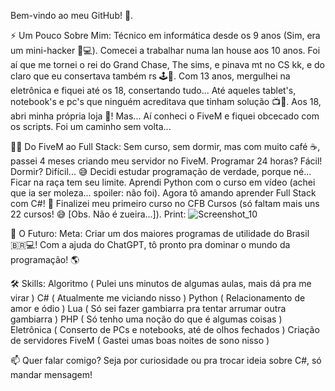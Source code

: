 Bem-vindo ao meu GitHub! 👋.

⚡ Um Pouco Sobre Mim:
Técnico em informática desde os 9 anos (Sim, era um mini-hacker 👶💻).
Comecei a trabalhar numa lan house aos 10 anos. Foi aí que me tornei o rei do Grand Chase, The sims, e pinava mt no CS kk, e do claro que eu consertava também rs 🕹️🔧.
Com 13 anos, mergulhei na eletrônica e fiquei até os 18, consertando tudo... Até aqueles tablet's, notebook's e pc's que ninguém acreditava que tinham solução 📺🔨.
Aos 18, abri minha própria loja 🎉! Mas... Aí conheci o FiveM e fiquei obcecado com os scripts. Foi um caminho sem volta...

🧑‍💻 Do FiveM ao Full Stack:
Sem curso, sem dormir, mas com muito café ☕, passei 4 meses criando meu servidor no FiveM. Programar 24 horas? Fácil! Dormir? Difícil... 😅
Decidi estudar programação de verdade, porque né... Ficar na raça tem seu limite.
Aprendi Python com o curso em vídeo (achei que ia ser moleza... spoiler: não foi).
Agora tô amando aprender Full Stack com C#! 🎉
Finalizei meu primeiro curso no CFB Cursos (só faltam mais uns 22 cursos! 😅 [Obs. Não é zueira...]). Print: ![Screenshot_10](https://github.com/user-attachments/assets/e9524f74-9aeb-429c-92d5-abc7fca06dc1)


🚀 O Futuro:
Meta: Criar um dos maiores programas de utilidade do Brasil 🇧🇷💻!
Com a ajuda do ChatGPT, tô pronto pra dominar o mundo da programação! 🌎

🛠️ Skills:
Algoritmo ( Pulei uns minutos de algumas aulas, mais dá pra me virar )
C# ( Atualmente me viciando nisso )
Python ( Relacionamento de amor e ódio )
Lua ( Só sei fazer gambiarra pra tentar arrumar outra gambiarra )
PHP ( Só tenho uma noção do que é algumas coisas )
Eletrônica ( Conserto de PCs e notebooks, até de olhos fechados )
Criação de servidores FiveM ( Gastei umas boas noites de sono nisso )

📫 Quer falar comigo?
Seja por curiosidade ou pra trocar ideia sobre C#, só mandar mensagem!
